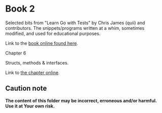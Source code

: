 # Book 2

Selected bits from "Learn Go with Tests" by Chris James (quii) and contributors.
The snippets/programs written at a whim, sometimes modified, and used for educational purposes.

Link to the [book online found here](https://quii.gitbook.io/learn-go-with-tests).

Chapter 6

Structs, methods & interfaces.

Link to [the chapter online](https://quii.gitbook.io/learn-go-with-tests/go-fundamentals/structs-methods-and-interfaces).

## Caution note

**The content of this folder may be incorrect, erroneous and/or harmful. Use it at Your own risk.**
